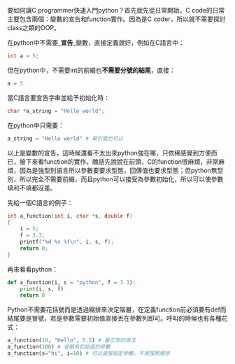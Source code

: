 要如何讓C programmer快速入門python？首先就先從日常開始，C code的日常主要包含兩個：變數的宣告和function實作。因為是C coder，所以就不需要探討class之類的OOP。

在python中不需要_**宣告**_變數，直接定義就好，例如在C語言中：

```c
int a = 5;
```

但在python中，不需要int的前綴也**不需要分號的結尾**，直接：

```py
a = 5
```

當C語言要宣告字串並給予初始化時：

```c
char *a_string = "Hello world";
```

在python中只需要：

```py
a_string = "Hello world" # 單引號也可以
```

以上是變數的宣告，這時候還看不太出來python強在哪，只依稀感覺到方便而已，接下來看function的實作。醜話先說說在前頭，C的function很麻煩，非常麻煩，因為是強型別語言所以參數要要求型態，回傳值也要求型態；但python無型別，所以完全不需要前綴，而且python可以接受為參數初始化，所以可以使參數填和不填都沒差。

先給一個C語言的例子：

```c
int a_function(int i, char *s, double f)
{
    i = 5;
    f = 3.3;
    printf("%d %s %f\n", i, s, f);
    return 0;
}
```

再來看看python：

```py
def a_function(i, s = "python", f = 3.3):
    print(i, s, f)
    return 0
```

Python不需要花括號而是透過縮排來決定階層，在定義function前必須要有def而結尾要是冒號，若是參數需要初始值直接丟在參數列即可。呼叫的時候也有各種花式：

```py
a_function(10, "Hello", 5.5) # 最正常的用法
a_function(100) # 省略有初始值的參數
a_function(s="hi", i=10) # 可以直接指定參數，不用按照順序
```



